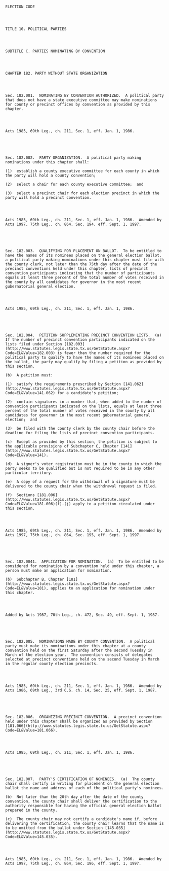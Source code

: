 ﻿
    
    
    	
    					
    
    
    ELECTION CODE
    
      
    
    
    TITLE 10. POLITICAL PARTIES
    
      
    
    
    SUBTITLE C. PARTIES NOMINATING BY CONVENTION
    
      
    
    
    CHAPTER 182. PARTY WITHOUT STATE ORGANIZATION
    
      
    
    
    Sec. 182.001.  NOMINATING BY CONVENTION AUTHORIZED.  A political party that does not have a state executive committee may make nominations for county or precinct offices by convention as provided by this chapter.
    
    
    
    
    Acts 1985, 69th Leg., ch. 211, Sec. 1, eff. Jan. 1, 1986.
    
    
    
    
    
    Sec. 182.002.  PARTY ORGANIZATION.  A political party making nominations under this chapter shall:
    
    (1)  establish a county executive committee for each county in which the party will hold a county convention;
    
    (2)  select a chair for each county executive committee;  and
    
    (3)  select a precinct chair for each election precinct in which the party will hold a precinct convention.
    
    
    
    
    Acts 1985, 69th Leg., ch. 211, Sec. 1, eff. Jan. 1, 1986.  Amended by Acts 1997, 75th Leg., ch. 864, Sec. 194, eff. Sept. 1, 1997.
    
    
    
    
    
    Sec. 182.003.  QUALIFYING FOR PLACEMENT ON BALLOT.  To be entitled to have the names of its nominees placed on the general election ballot, a political party making nominations under this chapter must file with the county clerk, not later than the 75th day after the date of the precinct conventions held under this chapter, lists of precinct convention participants indicating that the number of participants equals at least three percent of the total number of votes received in the county by all candidates for governor in the most recent gubernatorial general election.
    
    
    
    
    Acts 1985, 69th Leg., ch. 211, Sec. 1, eff. Jan. 1, 1986.
    
    
    
    
    
    Sec. 182.004.  PETITION SUPPLEMENTING PRECINCT CONVENTION LISTS.  (a)  If the number of precinct convention participants indicated on the lists filed under Section [182.003](http://www.statutes.legis.state.tx.us/GetStatute.aspx?Code=EL&Value=182.003) is fewer than the number required for the political party to qualify to have the names of its nominees placed on the ballot, the party may qualify by filing a petition as provided by this section.
    
    (b)  A petition must:
    
    (1)  satisfy the requirements prescribed by Section [141.062](http://www.statutes.legis.state.tx.us/GetStatute.aspx?Code=EL&Value=141.062) for a candidate's petition;
    
    (2)  contain signatures in a number that, when added to the number of convention participants indicated on the lists, equals at least three percent of the total number of votes received in the county by all candidates for governor in the most recent gubernatorial general election;  and
    
    (3)  be filed with the county clerk by the county chair before the deadline for filing the lists of precinct convention participants.
    
    (c)  Except as provided by this section, the petition is subject to the applicable provisions of Subchapter C, Chapter [141](http://www.statutes.legis.state.tx.us/GetStatute.aspx?Code=EL&Value=141).
    
    (d)  A signer's voter registration must be in the county in which the party seeks to be qualified but is not required to be in any other particular territory.
    
    (e)  A copy of a request for the withdrawal of a signature must be delivered to the county chair when the withdrawal request is filed.
    
    (f)  Sections [181.006](http://www.statutes.legis.state.tx.us/GetStatute.aspx?Code=EL&Value=181.006)(f)-(j) apply to a petition circulated under this section.
    
    
    
    
    Acts 1985, 69th Leg., ch. 211, Sec. 1, eff. Jan. 1, 1986.  Amended by Acts 1997, 75th Leg., ch. 864, Sec. 195, eff. Sept. 1, 1997.
    
    
    
    
    
    Sec. 182.0041.  APPLICATION FOR NOMINATION.  (a)  To be entitled to be considered for nomination by a convention held under this chapter, a person must make an application for nomination.
    
    (b)  Subchapter B, Chapter [181](http://www.statutes.legis.state.tx.us/GetStatute.aspx?Code=EL&Value=181), applies to an application for nomination under this chapter.
    
    
    
    
    Added by Acts 1987, 70th Leg., ch. 472, Sec. 49, eff. Sept. 1, 1987.
    
    
    
    
    
    Sec. 182.005.  NOMINATIONS MADE BY COUNTY CONVENTION.  A political party must make its nominations under this chapter at a county convention held on the first Saturday after the second Tuesday in March of the election year.  The convention consists of delegates selected at precinct conventions held on the second Tuesday in March in the regular county election precincts.
    
    
    
    
    Acts 1985, 69th Leg., ch. 211, Sec. 1, eff. Jan. 1, 1986.  Amended by Acts 1986, 69th Leg., 3rd C.S. ch. 14, Sec. 25, eff. Sept. 1, 1987.
    
    
    
    
    
    Sec. 182.006.  ORGANIZING PRECINCT CONVENTION.  A precinct convention held under this chapter shall be organized as provided by Section [181.066](http://www.statutes.legis.state.tx.us/GetStatute.aspx?Code=EL&Value=181.066).
    
    
    
    
    Acts 1985, 69th Leg., ch. 211, Sec. 1, eff. Jan. 1, 1986.
    
    
    
    
    
    Sec. 182.007.  PARTY'S CERTIFICATION OF NOMINEES.  (a)  The county chair shall certify in writing for placement on the general election ballot the name and address of each of the political party's nominees.
    
    (b)  Not later than the 20th day after the date of the county convention, the county chair shall deliver the certification to the authority responsible for having the official general election ballot prepared in the county.
    
    (c)  The county chair may not certify a candidate's name if, before delivering the certification, the county chair learns that the name is to be omitted from the ballot under Section [145.035](http://www.statutes.legis.state.tx.us/GetStatute.aspx?Code=EL&Value=145.035).
    
    
    
    
    Acts 1985, 69th Leg., ch. 211, Sec. 1, eff. Jan. 1, 1986.  Amended by Acts 1997, 75th Leg., ch. 864, Sec. 196, eff. Sept. 1, 1997.
    
    
    
    
    				
